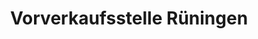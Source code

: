 ---
title: "Vorverkaufsstelle Rüningen"
url: /braunschweig/vorverkaufsstelle-rueningen/
shop: Tickets
---